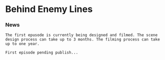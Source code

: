 # Behind Enemy Lines


### News
```
The first epusode is currently being designed and filmed. The scene design process can take up to 3 months. The filming process can take up to one year.
``` 

```
First episode pending publish...
```
